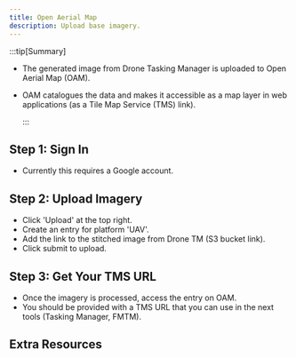 ```yaml
---
title: Open Aerial Map
description: Upload base imagery.
---
```


:::tip[Summary]

- The generated image from Drone Tasking Manager is uploaded to
  Open Aerial Map (OAM).
- OAM catalogues the data and makes it accessible as a map layer in
  web applications (as a Tile Map Service (TMS) link).

  :::

## Step 1: Sign In

- Currently this requires a Google account.

## Step 2: Upload Imagery

- Click 'Upload' at the top right.
- Create an entry for platform 'UAV'.
- Add the link to the stitched image from Drone TM (S3 bucket link).
- Click submit to upload.

## Step 3: Get Your TMS URL

- Once the imagery is processed, access the entry on OAM.
- You should be provided with a TMS URL that you can use in the next
  tools (Tasking Manager, FMTM).

## Extra Resources
